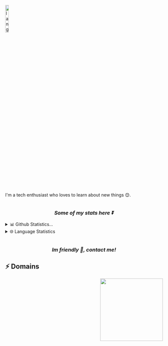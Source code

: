 <p align="left"><img width=15%" src="https://github.com/alansmathew/alansmathew/raw/master/lang.gif" alt="lang image here" /></p>
I'm a tech enthusiast who loves to learn about new things 😊.
  
#

<h3 align=center><i>Some of my stats here ⏬</i></h3>  
<details>
<summary> 📊 Github Statistics...</summary>
  <p align = center>
    <img src="https://github-readme-stats.vercel.app/api?username=Louis2675&show_icons=true">
  </p>
  <p align = center>
    <img src="https://streak-stats.demolab.com/?user=Louis2675">
  </p>
</details>  
<details>
  <summary> 🌐 Language Statistics</summary>
  <p align = center>
    <img src="https://github-readme-stats.vercel.app/api/top-langs/?username=Louis2675&layout=compact" width=490>
  </p>
</details>

#
  
<h3 align=center><i>Im friendly 👋, contact me!</i></h3>  
  
  
  
## ⚡ Domains
  
<img align='right' src='https://media.giphy.com/media/bcKmIWkUMCjVm/giphy.gif' width='200"'>
  
